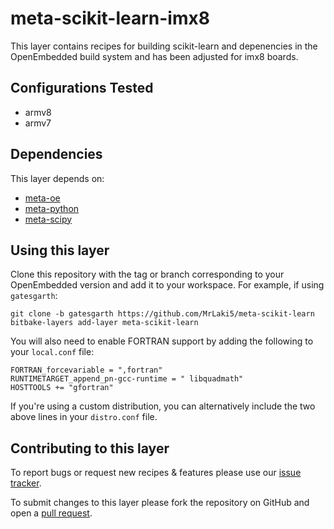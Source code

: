 meta-scikit-learn-imx8
=================

This layer contains recipes for building scikit-learn and depenencies in the
OpenEmbedded build system and has been adjusted for imx8 boards.

## Configurations Tested

* armv8
* armv7

## Dependencies

This layer depends on:

*  [meta-oe][]
*  [meta-python][]
*  [meta-scipy][]

[meta-oe]: https://layers.openembedded.org/layerindex/branch/master/layer/meta-oe/
[meta-python]: https://layers.openembedded.org/layerindex/branch/master/layer/meta-python/
[meta-scipy]: https://github.com/gpanders/meta-scipy

## Using this layer

Clone this repository with the tag or branch corresponding to your OpenEmbedded
version and add it to your workspace. For example, if using `gatesgarth`:

    git clone -b gatesgarth https://github.com/MrLaki5/meta-scikit-learn
    bitbake-layers add-layer meta-scikit-learn

You will also need to enable FORTRAN support by adding the following to your
`local.conf` file:

    FORTRAN_forcevariable = ",fortran"
    RUNTIMETARGET_append_pn-gcc-runtime = " libquadmath"
    HOSTTOOLS += "gfortran"

If you're using a custom distribution, you can alternatively include the two
above lines in your `distro.conf` file.

## Contributing to this layer

To report bugs or request new recipes & features please use our [issue
tracker][1].

To submit changes to this layer please fork the repository on GitHub and open
a [pull request][2].

[1]: https://github.com/tuxable-ltd/meta-scikit-learn/issues
[2]: https://github.com/tuxable-ltd/meta-scikit-learn/pulls
